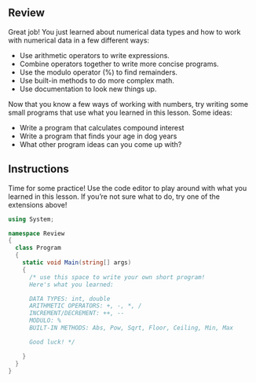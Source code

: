 ## Review

Great job! You just learned about numerical data types and how to work with numerical data in a few different ways:

* Use arithmetic operators to write expressions.
* Combine operators together to write more concise programs.
* Use the modulo operator (%) to find remainders.
* Use built-in methods to do more complex math.
* Use documentation to look new things up.

Now that you know a few ways of working with numbers, try writing some small programs that use what you learned in this lesson. Some ideas:

* Write a program that calculates compound interest
* Write a program that finds your age in dog years
* What other program ideas can you come up with?

## Instructions

Time for some practice! Use the code editor to play around with what you learned in this lesson. If you’re not sure what to do, try one of the extensions above!

```c#
using System;

namespace Review
{
  class Program
  {
    static void Main(string[] args)
    {
      /* use this space to write your own short program! 
      Here's what you learned:

      DATA TYPES: int, double
      ARITHMETIC OPERATORS: +, -, *, /
      INCREMENT/DECREMENT: ++, --
      MODULO: % 
      BUILT-IN METHODS: Abs, Pow, Sqrt, Floor, Ceiling, Min, Max

      Good luck! */

    }
  }
}
```
